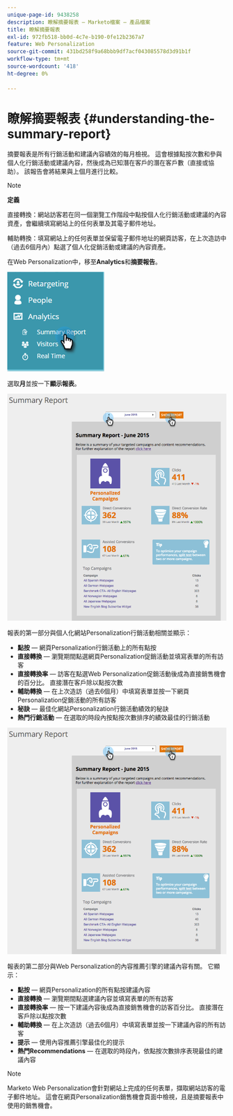 ```yaml
---
unique-page-id: 9438258
description: 瞭解摘要報表 — Marketo檔案 — 產品檔案
title: 瞭解摘要報表
exl-id: 972fb518-bb0d-4c7e-b190-0fe12b2367a7
feature: Web Personalization
source-git-commit: 431bd258f9a68bbb9df7acf043085578d3d91b1f
workflow-type: tm+mt
source-wordcount: '418'
ht-degree: 0%

---
```


# 瞭解摘要報表 {#understanding-the-summary-report}

摘要報表是所有行銷活動和建議內容績效的每月檢視。 這會根據點按次數和參與個人化行銷活動或建議內容，然後成為已知潛在客戶的潛在客戶數（直接或協助）。 該報告會將結果與上個月進行比較。

>[!NOTE]
>
>**定義**
>
>直接轉換：網站訪客若在同一個瀏覽工作階段中點按個人化行銷活動或建議的內容資產，會繼續填寫網站上的任何表單及其電子郵件地址。
>
>輔助轉換：填寫網站上的任何表單並保留電子郵件地址的網頁訪客，在上次造訪中（過去6個月內）點選了個人化促銷活動或建議的內容資產。

在Web Personalization中，移至&#x200B;**Analytics**&#x200B;和&#x200B;**摘要報告**。

![](assets/image2016-4-6-10-3a15-3a58.png)

選取&#x200B;**月**&#x200B;並按一下&#x200B;**顯示報表**。

![](assets/2.png)

報表的第一部分與個人化網站Personalization行銷活動相關並顯示：

* **點按** — 網頁Personalization行銷活動上的所有點按
* **直接轉換** — 瀏覽期間點選網頁Personalization促銷活動並填寫表單的所有訪客
* **直接轉換率** — 訪客在點選Web Personalization促銷活動後成為直接銷售機會的百分比。 直接潛在客戶除以點按次數
* **輔助轉換** — 在上次造訪（過去6個月）中填寫表單並按一下網頁Personalization促銷活動的所有訪客
* **秘訣** — 最佳化網站Personalization行銷活動績效的秘訣
* **熱門行銷活動** — 在選取的時段內按點按次數排序的績效最佳的行銷活動

![](assets/3.png)

報表的第二部分與Web Personalization的內容推薦引擎的建議內容有關。 它顯示：

* **點按** — 網頁Personalization的所有點按建議內容
* **直接轉換** — 瀏覽期間點選建議內容並填寫表單的所有訪客
* **直接轉換率** — 按一下建議內容後成為直接銷售機會的訪客百分比。 直接潛在客戶除以點按次數
* **輔助轉換** — 在上次造訪（過去6個月）中填寫表單並按一下建議內容的所有訪客
* **提示** — 使用內容推薦引擎最佳化的提示
* **熱門Recommendations** — 在選取的時段內，依點按次數排序表現最佳的建議內容

>[!NOTE]
>
>Marketo Web Personalization會針對網站上完成的任何表單，擷取網站訪客的電子郵件地址。 這會在網頁Personalization銷售機會頁面中檢視，且是摘要報表中使用的銷售機會。
